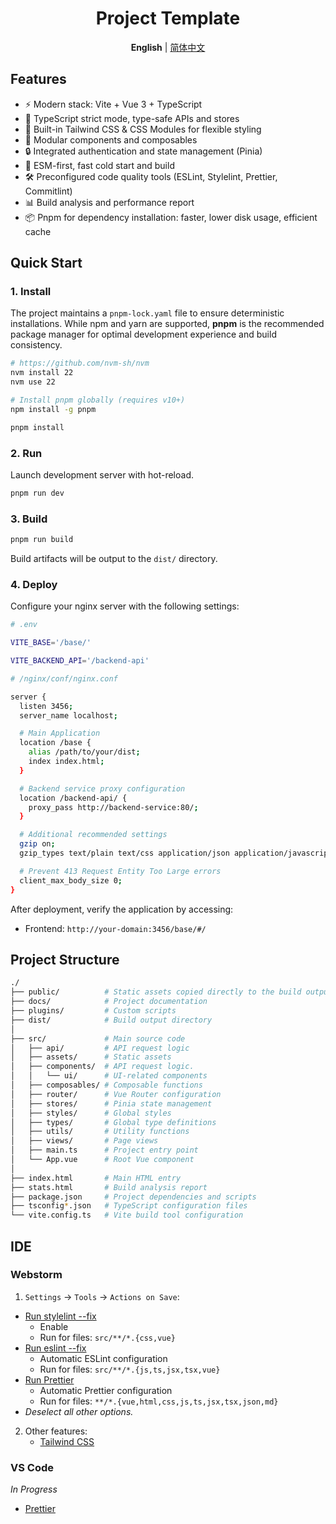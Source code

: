 <h1 align="center">Project Template</h1>

<p align='center'>
<b>English</b> | <a href="./README.zh-CN.md">简体中文</a>
</p>

## Features

- ⚡️ Modern stack: Vite + Vue 3 + TypeScript
- 🦾 TypeScript strict mode, type-safe APIs and stores
- 🎨 Built-in Tailwind CSS & CSS Modules for flexible styling
- 🧩 Modular components and composables
- 🔒 Integrated authentication and state management (Pinia)
- 🚀 ESM-first, fast cold start and build
- 🛠️ Preconfigured code quality tools (ESLint, Stylelint, Prettier, Commitlint)
- 📊 Build analysis and performance report
- 📦 Pnpm for dependency installation: faster, lower disk usage, efficient cache

## Quick Start

### 1. Install

The project maintains a `pnpm-lock.yaml` file to ensure deterministic
installations. While npm and yarn are supported, **pnpm** is the recommended
package manager for optimal development experience and build consistency.

```bash
# https://github.com/nvm-sh/nvm
nvm install 22
nvm use 22

# Install pnpm globally (requires v10+)
npm install -g pnpm

pnpm install
```

### 2. Run

Launch development server with hot-reload.

```bash
pnpm run dev
```

### 3. Build

```bash
pnpm run build
```

Build artifacts will be output to the `dist/` directory.

### 4. Deploy

Configure your nginx server with the following settings:

```bash
# .env

VITE_BASE='/base/'

VITE_BACKEND_API='/backend-api'
```

```bash
# /nginx/conf/nginx.conf

server {
  listen 3456;
  server_name localhost;

  # Main Application
  location /base {
    alias /path/to/your/dist;
    index index.html;
  }

  # Backend service proxy configuration
  location /backend-api/ {
    proxy_pass http://backend-service:80/;
  }

  # Additional recommended settings
  gzip on;
  gzip_types text/plain text/css application/json application/javascript text/xml application/xml application/xml+rss text/javascript;

  # Prevent 413 Request Entity Too Large errors
  client_max_body_size 0;
}
```

After deployment, verify the application by accessing:

- Frontend: `http://your-domain:3456/base/#/`

## Project Structure

```bash
./
├── public/          # Static assets copied directly to the build output
├── docs/            # Project documentation
├── plugins/         # Custom scripts
├── dist/            # Build output directory
│
├── src/             # Main source code
│   ├── api/         # API request logic
│   ├── assets/      # Static assets
│   ├── components/  # API request logic.
│   │   └── ui/      # UI-related components
│   ├── composables/ # Composable functions
│   ├── router/      # Vue Router configuration
│   ├── stores/      # Pinia state management
│   ├── styles/      # Global styles
│   ├── types/       # Global type definitions
│   ├── utils/       # Utility functions
│   ├── views/       # Page views
│   ├── main.ts      # Project entry point
│   └── App.vue      # Root Vue component
│
├── index.html       # Main HTML entry
├── stats.html       # Build analysis report
├── package.json     # Project dependencies and scripts
├── tsconfig*.json   # TypeScript configuration files
└── vite.config.ts   # Vite build tool configuration
```

## IDE

### Webstorm

1. `Settings` -> `Tools` -> `Actions on Save`:

- [Run stylelint --fix](https://www.jetbrains.com/help/webstorm/using-stylelint-code-quality-tool.html#ws_stylelint_configure)
  - Enable
  - Run for files: `src/**/*.{css,vue}`
- [Run eslint --fix](https://www.jetbrains.com/help/webstorm/linting-typescript.html#ts_lint_eslint_configure)
  - Automatic ESLint configuration
  - Run for files: `src/**/*.{js,ts,jsx,tsx,vue}`
- [Run Prettier](https://www.jetbrains.com/help/webstorm/prettier.html#ws_prettier_configure)
  - Automatic Prettier configuration
  - Run for files: `**/*.{vue,html,css,js,ts,jsx,tsx,json,md}`
- _Deselect all other options._

2. Other features:
   - [Tailwind CSS](https://www.jetbrains.com/help/webstorm/tailwind-css.html)

### VS Code

_In Progress_

- [Prettier](https://www.digitalocean.com/community/tutorials/how-to-format-code-with-prettier-in-visual-studio-code#formatting-code-on-save)
